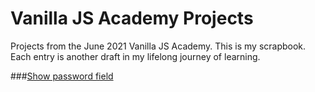 # Vanilla JS Academy Projects
Projects from the June 2021 Vanilla JS Academy. This is my scrapbook. Each entry is another draft in my lifelong journey of learning. 

###[Show password field](/project-1)
